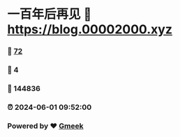 # 一百年后再见 :link: https://blog.00002000.xyz 
### :page_facing_up: [72](https://blog.00002000.xyz/tag.html) 
### :speech_balloon: 4 
### :hibiscus: 144836 
### :alarm_clock: 2024-06-01 09:52:00 
### Powered by :heart: [Gmeek](https://github.com/Meekdai/Gmeek)
